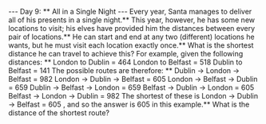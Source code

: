 --- Day 9: ** All in a Single Night ---
Every year, Santa manages to deliver all of his presents in a single night.**
This year, however, he has some
new locations
to visit; his elves have provided him the distances between every pair of locations.**  He can start and end at any two (different) locations he wants, but he must visit each location exactly once.**  What is the
shortest distance
he can travel to achieve this?
For example, given the following distances: **
London to Dublin = 464
London to Belfast = 518
Dublin to Belfast = 141
The possible routes are therefore: **
Dublin -> London -> Belfast = 982
London -> Dublin -> Belfast = 605
London -> Belfast -> Dublin = 659
Dublin -> Belfast -> London = 659
Belfast -> Dublin -> London = 605
Belfast -> London -> Dublin = 982
The shortest of these is
London -> Dublin -> Belfast = 605
, and so the answer is
605
in this example.**
What is the distance of the shortest route?